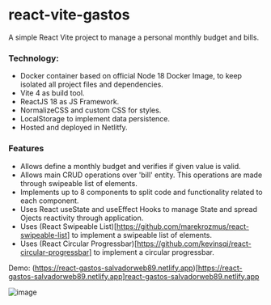 # react-vite-gastos
A simple React Vite project to manage a personal monthly budget and bills.


### Technology:

- Docker container based on official Node 18 Docker Image, to keep isolated all project files and dependencies.
- Vite 4 as build tool.
- ReactJS 18 as JS Framework.
- NormalizeCSS and custom CSS for styles.
- LocalStorage to implement data persistence.
- Hosted and deployed in Netlitfy.


### Features

- Allows define a monthly budget and verifies if given value is valid.
- Allows main CRUD operations over 'bill' entity. This operations are made through swipeable list of elements.
- Implements up to 8 components to split code and functionality related to each component.
- Uses React useState and useEffect Hooks to manage State and spread Ojects reactivity through application.
- Uses (React Swipeable List)[https://github.com/marekrozmus/react-swipeable-list] to implement a swipeable list of elements.
- Uses (React Circular Progressbar)[https://github.com/kevinsqi/react-circular-progressbar] to implement a circular progressbar.

Demo: (https://react-gastos-salvadorweb89.netlify.app)[https://react-gastos-salvadorweb89.netlify.app]react-gastos-salvadorweb89.netlify.app

![image](https://github.com/salvadorweb89/react-vite-gastos/assets/9569430/2523f10d-6f1f-4e4e-ae17-a26fe434856b)
